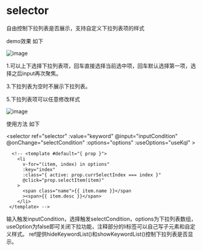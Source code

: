 # selector
自由控制下拉列表是否展示，支持自定义下拉列表项的样式

demo效果 如下

![image](https://user-images.githubusercontent.com/52400220/115375892-cb555900-a200-11eb-89ac-cbf1a5fc9122.png)

1.可以上下选择下拉列表项，回车直接选择当前选中项，回车默认选择第一项，选择之后input再次聚焦。

3.下拉列表为空时不展示下拉列表。

5.下拉列表项可以任意修改样式

![image](https://user-images.githubusercontent.com/52400220/115375656-96490680-a200-11eb-9b5f-407340c072ef.png)

使用方法 如下

<selector
      ref="selector"
      :value="keyword"
      @input="inputCondition"
      @onChange="selectCondition"
      :options="options"
      :useOptions="useKql"
    >

      <!-- <template #default="{ prop }">
        <li
          v-for="(item, index) in options"
          :key="index"
          :class="{ active: prop.currSelectIndex === index }"
          @click="prop.selectItem(item)"
        >
          <span class="name">{{ item.name }}</span
          ><span>{{ item.desc }}</span>
        </li>
     </template> -->
      
  </selector>

输入触发inputCondition，选择触发selectCondition，options为下拉列表数组，useOption为false即可关闭下拉功能，注释部分的li标签可以自己写子元素和自定义样式。
ref提供hideKeywordList()和showKeywordList()控制下拉列表是否显示。
